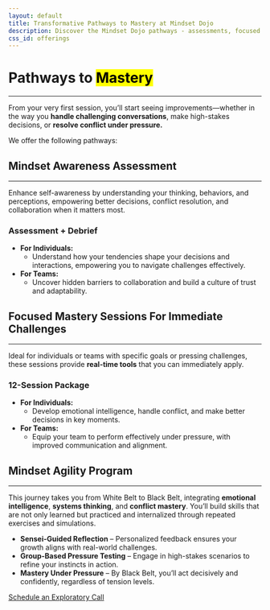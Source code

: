 ```yaml
---
layout: default
title: Transformative Pathways to Mastery at Mindset Dojo
description: Discover the Mindset Dojo pathways - assessments, focused mastery sessions, and the Mindset Evolution Mastery Program. Develop emotional intelligence, handle conflict, and align your decisions with purpose. Ideal for individuals and teams ready to grow.
css_id: offerings
---
```

<main aria-label="Content">
	<h1>Pathways to <mark>Mastery</mark></h1>
	<hr>
	<p>From your very first session, you’ll start seeing improvements—whether in the way you <strong>handle challenging conversations</strong>, make high-stakes decisions, or <strong>resolve conflict under pressure.</strong></p>
	<p>We offer the following pathways:</p>
	<section class="md-grid-2">
		<hgroup>
			<h2>Mindset Awareness Assessment</h2>
			<hr>
			<p>Enhance self-awareness by understanding your thinking, behaviors, and perceptions, empowering better decisions, conflict resolution, and collaboration when it matters most.</p>
			<h3>Assessment + Debrief</h3>
			<ul>
				<li>
					<strong>For Individuals:</strong>
					<ul>
						<li>Understand how your tendencies shape your decisions and interactions, empowering you to navigate challenges effectively.</li>
					</ul>
				</li>
				<li>
					<strong>For Teams:</strong>
					<ul>
						<li>Uncover hidden barriers to collaboration and build a culture of trust and adaptability.</li>
					</ul>
				</li>
			</ul>
		</hgroup>
		<hgroup>
			<h2>Focused Mastery Sessions For Immediate Challenges</h2>
			<hr>
			<p>Ideal for individuals or teams with specific goals or pressing challenges, these sessions provide&nbsp;<strong>real-time tools</strong>&nbsp;that you can immediately apply.</p>
			<h3>12-Session Package</h3>
			<ul>
				<li>
					<strong>For Individuals:</strong>
					<ul>
						<li>Develop emotional intelligence, handle conflict, and make better decisions in key moments.</li>
					</ul>
				</li>
				<li>
					<strong>For Teams:</strong>
					<ul>
						<li>Equip your team to perform effectively under pressure, with improved communication and alignment.</li>
					</ul>
				</li>
			</ul>
		</hgroup>
		<hgroup>
			<h2>Mindset Agility Program</h2>
			<hr>
			<p>This journey takes you from White Belt to Black Belt, integrating <strong>emotional intelligence</strong>, <strong>systems thinking</strong>, and <strong>conflict mastery</strong>. You’ll build skills that are not only learned but practiced and internalized through repeated exercises and simulations.</p>
			<ul>
				<li>
				<strong>Sensei-Guided Reflection</strong> – Personalized feedback ensures your growth aligns with real-world challenges.</li>
				<li>
				<strong>Group-Based Pressure Testing</strong> – Engage in high-stakes scenarios to refine your instincts in action.</li>
				<li>
				<strong>Mastery Under Pressure</strong> – By Black Belt, you’ll act decisively and confidently, regardless of tension levels.</li>
			</ul>
		</hgroup>
	</section>
	<a href="https://connect.mindset.dojo.center/" target="_blank">Schedule an Exploratory Call</a>
</main>